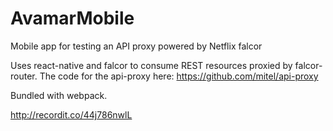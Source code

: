 # AvamarMobile
Mobile app for testing an API proxy powered by Netflix falcor

Uses react-native and falcor to consume REST resources proxied by falcor-router.
The code for the api-proxy here: https://github.com/mitel/api-proxy

Bundled with webpack.

http://recordit.co/44j786nwlL

